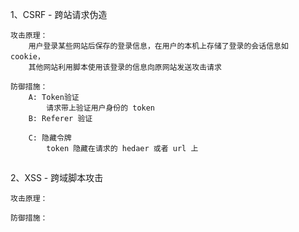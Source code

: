 
1、CSRF - 跨站请求伪造

    攻击原理：
        用户登录某些网站后保存的登录信息，在用户的本机上存储了登录的会话信息如 cookie，
        其他网站利用脚本使用该登录的信息向原网站发送攻击请求

    防御措施：
        A: Token验证
            请求带上验证用户身份的 token
        B: Referer 验证

        C: 隐藏令牌
            token 隐藏在请求的 hedaer 或者 url 上

##

2、XSS - 跨域脚本攻击

    攻击原理：

    防御措施：


